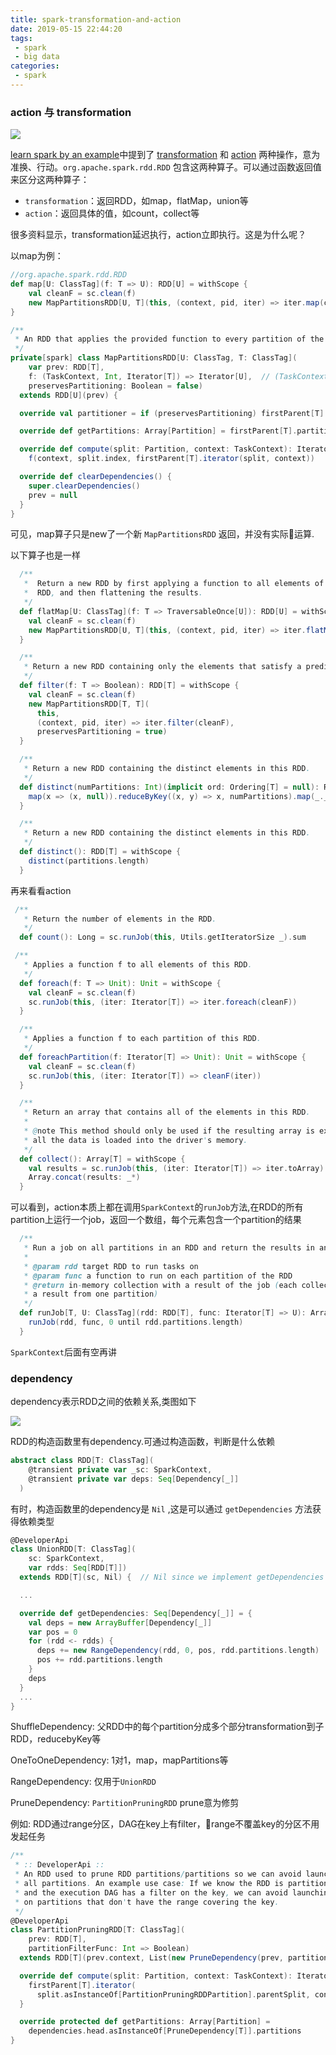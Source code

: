 ```yaml
---
title: spark-transformation-and-action
date: 2019-05-15 22:44:20
tags: 
 - spark
 - big data
categories: 
 - spark
---
```


### action 与 transformation

![](./spark-transformation-and-action/transformation-and-action.png)

[learn spark by an example](./learn-spark-by-an-example.md)中提到了 [transformation](http://spark.apache.org/docs/2.4.3/rdd-programming-guide.html#transformations) 和 [action](http://spark.apache.org/docs/2.4.3/rdd-programming-guide.html#actions) 两种操作，意为准换、行动。`org.apache.spark.rdd.RDD` 包含这两种算子。可以通过函数返回值来区分这两种算子：
- `transformation`：返回RDD，如map，flatMap，union等
- `action`：返回具体的值，如count，collect等

很多资料显示，transformation延迟执行，action立即执行。这是为什么呢？

以map为例：
```scala
//org.apache.spark.rdd.RDD
def map[U: ClassTag](f: T => U): RDD[U] = withScope {
    val cleanF = sc.clean(f)
    new MapPartitionsRDD[U, T](this, (context, pid, iter) => iter.map(cleanF))
}

/**
 * An RDD that applies the provided function to every partition of the parent RDD.
 */
private[spark] class MapPartitionsRDD[U: ClassTag, T: ClassTag](
    var prev: RDD[T],
    f: (TaskContext, Int, Iterator[T]) => Iterator[U],  // (TaskContext, partition index, iterator)
    preservesPartitioning: Boolean = false)
  extends RDD[U](prev) {

  override val partitioner = if (preservesPartitioning) firstParent[T].partitioner else None

  override def getPartitions: Array[Partition] = firstParent[T].partitions

  override def compute(split: Partition, context: TaskContext): Iterator[U] =
    f(context, split.index, firstParent[T].iterator(split, context))

  override def clearDependencies() {
    super.clearDependencies()
    prev = null
  }
}
```
可见，map算子只是new了一个新 `MapPartitionsRDD` 返回，并没有实际运算.

以下算子也是一样
```scala
  /**
   *  Return a new RDD by first applying a function to all elements of this
   *  RDD, and then flattening the results.
   */
  def flatMap[U: ClassTag](f: T => TraversableOnce[U]): RDD[U] = withScope {
    val cleanF = sc.clean(f)
    new MapPartitionsRDD[U, T](this, (context, pid, iter) => iter.flatMap(cleanF))
  }

  /**
   * Return a new RDD containing only the elements that satisfy a predicate.
   */
  def filter(f: T => Boolean): RDD[T] = withScope {
    val cleanF = sc.clean(f)
    new MapPartitionsRDD[T, T](
      this,
      (context, pid, iter) => iter.filter(cleanF),
      preservesPartitioning = true)
  }

  /**
   * Return a new RDD containing the distinct elements in this RDD.
   */
  def distinct(numPartitions: Int)(implicit ord: Ordering[T] = null): RDD[T] = withScope {
    map(x => (x, null)).reduceByKey((x, y) => x, numPartitions).map(_._1)
  }

  /**
   * Return a new RDD containing the distinct elements in this RDD.
   */
  def distinct(): RDD[T] = withScope {
    distinct(partitions.length)
  }
```

再来看看action
```scala
 /**
   * Return the number of elements in the RDD.
   */
  def count(): Long = sc.runJob(this, Utils.getIteratorSize _).sum

 /**
   * Applies a function f to all elements of this RDD.
   */
  def foreach(f: T => Unit): Unit = withScope {
    val cleanF = sc.clean(f)
    sc.runJob(this, (iter: Iterator[T]) => iter.foreach(cleanF))
  }

  /**
   * Applies a function f to each partition of this RDD.
   */
  def foreachPartition(f: Iterator[T] => Unit): Unit = withScope {
    val cleanF = sc.clean(f)
    sc.runJob(this, (iter: Iterator[T]) => cleanF(iter))
  }

  /**
   * Return an array that contains all of the elements in this RDD.
   *
   * @note This method should only be used if the resulting array is expected to be small, as
   * all the data is loaded into the driver's memory.
   */
  def collect(): Array[T] = withScope {
    val results = sc.runJob(this, (iter: Iterator[T]) => iter.toArray)
    Array.concat(results: _*)
  }
```

可以看到，action本质上都在调用`SparkContext`的`runJob`方法,在RDD的所有partition上运行一个job，返回一个数组，每个元素包含一个partition的结果
```scala
  /**
   * Run a job on all partitions in an RDD and return the results in an array.
   *
   * @param rdd target RDD to run tasks on
   * @param func a function to run on each partition of the RDD
   * @return in-memory collection with a result of the job (each collection element will contain
   * a result from one partition)
   */
  def runJob[T, U: ClassTag](rdd: RDD[T], func: Iterator[T] => U): Array[U] = {
    runJob(rdd, func, 0 until rdd.partitions.length)
  }
```
`SparkContext`后面有空再讲

### dependency
dependency表示RDD之间的依赖关系,类图如下

![](./spark-transformation-and-action/dependency-class-graph.jpg)

RDD的构造函数里有dependency.可通过构造函数，判断是什么依赖

```scala
abstract class RDD[T: ClassTag](
    @transient private var _sc: SparkContext,
    @transient private var deps: Seq[Dependency[_]]
  )
```

有时，构造函数里的dependency是 `Nil` ,这是可以通过 `getDependencies` 方法获得依赖类型

```scala
@DeveloperApi
class UnionRDD[T: ClassTag](
    sc: SparkContext,
    var rdds: Seq[RDD[T]])
  extends RDD[T](sc, Nil) {  // Nil since we implement getDependencies

  ...

  override def getDependencies: Seq[Dependency[_]] = {
    val deps = new ArrayBuffer[Dependency[_]]
    var pos = 0
    for (rdd <- rdds) {
      deps += new RangeDependency(rdd, 0, pos, rdd.partitions.length)
      pos += rdd.partitions.length
    }
    deps
  }
  ...
}
```

ShuffleDependency: 父RDD中的每个partition分成多个部分transformation到子RDD，reducebyKey等

OneToOneDependency: 1对1，map，mapPartitions等

RangeDependency: 仅用于`UnionRDD`

PruneDependency: `PartitionPruningRDD`  prune意为修剪

例如: RDD通过range分区，DAG在key上有filter，range不覆盖key的分区不用发起任务

```scala
/**
 * :: DeveloperApi ::
 * An RDD used to prune RDD partitions/partitions so we can avoid launching tasks on
 * all partitions. An example use case: If we know the RDD is partitioned by range,
 * and the execution DAG has a filter on the key, we can avoid launching tasks
 * on partitions that don't have the range covering the key.
 */
@DeveloperApi
class PartitionPruningRDD[T: ClassTag](
    prev: RDD[T],
    partitionFilterFunc: Int => Boolean)
  extends RDD[T](prev.context, List(new PruneDependency(prev, partitionFilterFunc))) {

  override def compute(split: Partition, context: TaskContext): Iterator[T] = {
    firstParent[T].iterator(
      split.asInstanceOf[PartitionPruningRDDPartition].parentSplit, context)
  }

  override protected def getPartitions: Array[Partition] =
    dependencies.head.asInstanceOf[PruneDependency[T]].partitions
}
```
